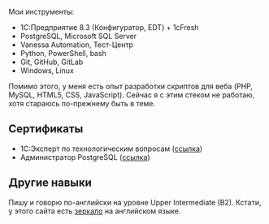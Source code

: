 ﻿Мои инструменты:

- 1С:Предприятие 8.3 (Конфигуратор, EDT) + 1cFresh
- PostgreSQL, Microsoft SQL Server
- Vanessa Automation, Тест-Центр
- Python, PowerShell, bash
- Git, GitHub, GitLab
- Windows, Linux

Помимо этого, у меня есть опыт разработки скриптов для веба (PHP, MySQL, HTML5, CSS, JavaScript). Сейчас я с этим стеком не работаю, хотя стараюсь по-прежнему быть в теме.

## Сертификаты

- 1С:Эксперт по технологическим вопросам ([ссылка](https://1c.ru/check-certificate/printcopy/620c93bd-caf8-11db-b9de-000e0c2f31ac/70322/c995e35d-10a2-11df-a6c6-001a6411168a))
- Администратор PostgreSQL ([ссылка](https://postgrespro.ru/education/cert/check?#752094d4-1ef5-4f74-b2ca-ef90b05cc937))

## Другие навыки

Пишу и говорю по-английски на уровне Upper Intermediate (B2). Кстати, у этого сайта есть [зеркало](https://kostyanetsky.me) на английском языке.